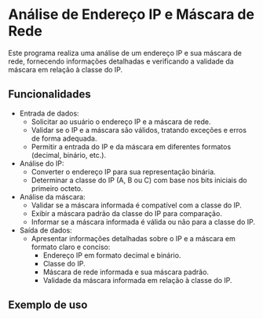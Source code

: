 <h1>Análise de Endereço IP e Máscara de Rede</h1>

<p>Este programa realiza uma análise de um endereço IP e sua máscara de rede, fornecendo informações detalhadas e verificando a validade da máscara em relação à classe do IP.</p>

<h2>Funcionalidades</h2>

* Entrada de dados:
    * Solicitar ao usuário o endereço IP e a máscara de rede.
    * Validar se o IP e a máscara são válidos, tratando exceções e erros de forma adequada.
    * Permitir a entrada do IP e da máscara em diferentes formatos (decimal, binário, etc.).
* Análise do IP:
    * Converter o endereço IP para sua representação binária.
    * Determinar a classe do IP (A, B ou C) com base nos bits iniciais do primeiro octeto.
* Análise da máscara:
    * Validar se a máscara informada é compatível com a classe do IP.
    * Exibir a máscara padrão da classe do IP para comparação.
    * Informar se a máscara informada é válida ou não para a classe do IP.
* Saída de dados:
    * Apresentar informações detalhadas sobre o IP e a máscara em formato claro e conciso:
        * Endereço IP em formato decimal e binário.
        * Classe do IP.
        * Máscara de rede informada e sua máscara padrão.
        * Validade da máscara informada em relação à classe do IP.

<h2>Exemplo de uso</h2>



